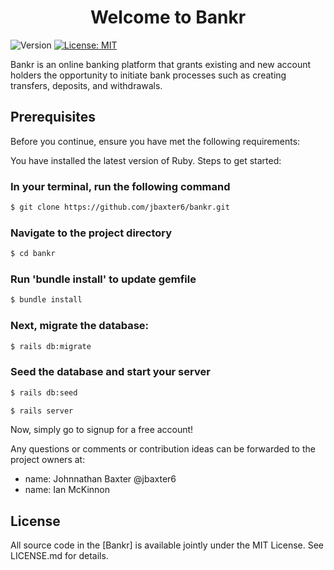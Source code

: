 <h1 align="center">Welcome to Bankr </h1>
<p>
  <img alt="Version" src="https://img.shields.io/badge/version-0.1.0-blue.svg?cacheSeconds=2592000" />
  <a href="https://choosealicense.com/licenses/mit/" target="_blank">
    <img alt="License: MIT" src="https://img.shields.io/badge/License-MIT-yellow.svg" />
  </a>
</p>

Bankr is an online banking platform that grants existing and new account holders the opportunity to initiate bank processes such as creating transfers, deposits, and withdrawals.


## Prerequisites
Before you continue, ensure you have met the following requirements:

You have installed the latest version of Ruby.
Steps to get started:

### In your terminal, run the following command
```sh
$ git clone https://github.com/jbaxter6/bankr.git
```
### Navigate to the project directory
```sh
$ cd bankr
```
### Run 'bundle install' to update gemfile
```sh
$ bundle install
```
### Next, migrate the database:
```sh
$ rails db:migrate
```
### Seed the database and start your server
```sh
$ rails db:seed
```
```sh
$ rails server
```
Now, simply go to signup for a free account!

Any questions or comments or contribution ideas can be forwarded to the project owners at:

* name: Johnnathan Baxter @jbaxter6
* name: Ian McKinnon

## License 
All source code in the [Bankr] is available jointly under the MIT License. See LICENSE.md for details.
